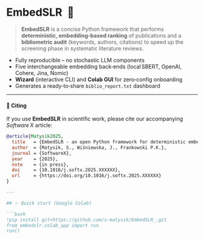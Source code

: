 # EmbedSLR &nbsp;🚀


> **EmbedSLR** is a concise Python framework that performs **deterministic, embedding‑based ranking** of publications and a **bibliometric audit** (keywords, authors, citations) to speed up the screening phase in systematic literature reviews.

* Fully reproducible – no stochastic LLM components  
* Five interchangeable embedding back‑ends (local SBERT, OpenAI, Cohere, Jina, Nomic)  
* **Wizard** (interactive CLI) and **Colab GUI** for zero‑config onboarding  
* Generates a ready‑to‑share `biblio_report.txt` dashboard  

---

#### 📝 Citing

If you use **EmbedSLR** in scientific work, please cite our accompanying *Software X* article:

```bibtex
@article{Matysik2025,
  title   = {EmbedSLR - an open Python framework for deterministic embeddingbased screening and bibliometric validation in systematic literature reviews },
  author  = {Matysik, S., Wiśniewska, J., Frankowski P.K.},
  journal = {SoftwareX},
  year    = {2025},
  note    = {in press},
  doi     = {10.1016/j.softx.2025.XXXXXX},
  url     = {https://doi.org/10.1016/j.softx.2025.XXXXXX}
}

---

## ✨ Quick start (Google Colab)

```bash
!pip install git+https://github.com/s-matysik/EmbedSLR_.git
from embedslr.colab_app import run
run()

